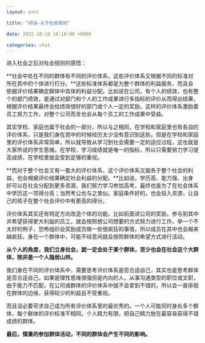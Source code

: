 ```yaml
---
layout: post

title: "闲谈-关于社会规则"

date: 2022-10-18 10:10:00 +0800

categories: chat
---
```

进入社会之后对社会规则的感悟：

**社会中处在不同的群体有不同的评价体系，这些评价体系又根据不同的标准对所在其中的个体进行打分。**这些标准体系都是为整个群体的利益服务，而且会依据评价结果确定群体中具体的利益分配。比如说在公司，有个人的绩效，也有整个的部门绩效，是通过对部门和个人的工作成果进行多指标的评价从而得出结果，根据评价结果最终会给绩效很好的部门或个人一定的奖励。这样的评价体系激励着员工努力工作，对整个公司而言也会从每个员工的工作成果中受益。

其实学校、家庭也属于社会的一部分，所以与之相同，在学校和家庭里也有各自的评价体系，只是我们身在其中的时候经历太少没有意识到这些。但是在学校和家庭里的评价体系非常简单，所以就导致从学习到社会需要一定的适应过程，这也就是大家所说的学生思维。在学校，学习成绩就是唯一的指标，所以只需要努力学习提高成绩，在学校里就会受到足够的重视。

**而对于整个社会又有一套大的评价体系，这个评价体系又服务于整个社会的利益，也会根据评价结果确定社会利益的分配。**比如说，学历高、能力强、出身好可以在社会分配到更多资源，我们努力学习参加高考，最终也是为了在社会体系中学历这一项得分高；当然考公也与之类似。家庭条件好的，也会投入资源，让自己的孩子在整个社会评价中有更高的得分。

评价体系其实还有特定方向改造个体的功能。比如前面讲公司的奖励，参与到其中并希望获得更大利益的员工，就会按照想公司想要的方式努力进行工作。举一个不太好的例子，恐怖组织会奖励成员做一些很疯狂的事情，所以成员在其中也会越来越疯狂。身在一个群体中，可能不经意间就会按照群体的希望方式进行活动。

**从个人的角度，我们立身社会，就一定会处于某个群体，至少也会在社会这个大群体，除非是一个人隐居山林。**

我们身在不同的评价体系中，需要思考评价体系是否合适自己，其实也是思考群体是否合适自己。如果是理性思维很强但是内向的人，从事沟通类型的职位或文职，由于能力不匹配，在公司或群体的评价体系中就不会拿到不错的，所以会一直徘徊在群体的边缘，获得较少的利益且不受重视。

而且没必要苛求自己成为所有评价体系里的最优秀的。一个人可能同时身处多个群体，每个群体的评价标准不相同，个人精力有限，把自己精力放在最容易获得不错成绩的群体。

**最后，慎重的参加群体活动，不同的群体会产生不同的影响。**
